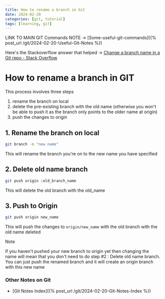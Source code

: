 ```yaml
---
title: How to rename a branch in Git
date: 2024-02-20
categories: [git, tutorial]
tags: [learning, git]
---
```



LINK TO MAIN GIT Commands NOTE -> [Some-useful-git-commands]({% post_url /git/2024-02-20-Useful-Git-Notes %}) 

Here's the Stackoverflow answer that helped -> [Change a branch name in a Git repo - Stack Overflow](https://stackoverflow.com/questions/3866951/change-a-branch-name-in-a-git-repo) 
# How to rename a branch in GIT 
This process involves three steps 
1. rename the branch on local 
2. delete the pre-existing branch with the old name (otherwise you won't be able to push it as the branch only points to the older name at origin) 
3. push the changes to origin 

## 1. Rename the branch on local 
```bash
git branch -m "new name"
```
This will rename the branch you're on to the new name you have specified 


## 2. Delete old name branch 
```bash 
git push origin :old_branch_name 
```
This will delete the old branch with the old_name 

## 3. Push to Origin 
```bash 
git push origin new_name
```
This will push the changes to `origin/new_name` with the old branch with the old name deleted  


> [!Note]
> If you haven't pushed your new branch to origin yet then changing the name will mean that you don't need to do step #2 : Delete old name branch. You can just push the renamed branch and it will create an origin branch with this new name 

### Other Notes on Git
- [Git Notes Index]({% post_url /git/2024-02-20-Git-Notes-Index %})
